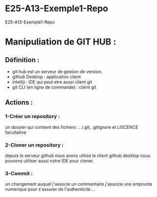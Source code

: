 # E25-A13-Exemple1-Repo
E25-A13-Exemple1-Repo

# Manipuliation de GIT HUB :

## Définition : 
- git hub est un serveur de gestion de version. 
- github Desktop : applicaiton client 
- intelliji : IDE qui peut etre aussi client git
- git CLI (en ligne de commande) : client git 

## Actions :

### 1-Créer un repository :
un dossier qui contient des fichiers ... /.git, .gitignore et LISCENCE facultative

### 2-Cloner un repository : 
depuis le serveur github nous avons utilisé le client github desktop 
nous pouvons utiliser aussi notre IDE pour cloner. 

### 3-Commit : 
un changement auquel j'associe un commentaire 
j'associe une emprunte numerique pour s'assurer de l'authenticité ... 

  


